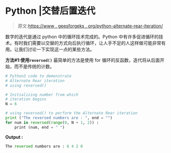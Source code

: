 # Python |交替后置迭代

> 原文:[https://www . geesforgeks . org/python-alternate-rear-iteration/](https://www.geeksforgeeks.org/python-alternate-rear-iteration/)

数字的迭代是通过 python 中的循环技术完成的。Python 中有许多促进循环的技术。有时我们需要以交替的方式向后执行循环，让人手不足的人这样做可能非常有用。让我们讨论一下实现这一点的某些方法。

**方法#1:使用`reversed()`**
最简单的方法是使用 for 循环的反函数，迭代将从后面开始，而不是传统的计数。

```py
# Python3 code to demonstrate 
# Alternate Rear iteration
# using reversed()

# Initializing number from which 
# iteration begins 
N = 6

# using reversed() to perform the Alternate Rear iteration
print ("The reversed numbers are : ", end = "")
for num in reversed(range(0, N + 1, 2)) :
    print (num, end = " ")
```

**Output :**

```py
The reversed numbers are : 6 4 2 0 

```